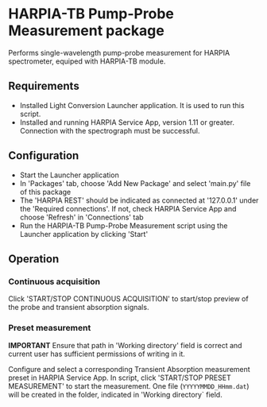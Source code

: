 # HARPIA-TB Pump-Probe Measurement package
Performs single-wavelength pump-probe measurement for HARPIA spectrometer, 
equiped with HARPIA-TB module.

## Requirements
 - Installed Light Conversion Launcher application. It is used to run this 
   script.
 - Installed and running HARPIA Service App, version 1.11 or greater. Connection 
   with the spectrograph must be successful.
 
## Configuration
 - Start the Launcher application
 - In 'Packages' tab, choose 'Add New Package' and select 'main.py' file 
   of this package
 - The 'HARPIA REST' should be indicated as connected at '127.0.0.1' under the
   'Required connections'. If not, check HARPIA Service App and choose 'Refresh'
   in 'Connections' tab
 - Run the HARPIA-TB Pump-Probe Measurement script using the Launcher application
   by clicking 'Start'

## Operation

### Continuous acquisition
Click 'START/STOP CONTINUOUS ACQUISITION' to start/stop preview of the probe and 
transient absorption signals.

### Preset measurement
**IMPORTANT** Ensure that path in 'Working directory' field is correct and current
user has sufficient permissions of writing in it.

Configure and select a corresponding Transient Absorption measurement
preset in HARPIA Service App. In script, click 'START/STOP PRESET MEASUREMENT'
to start the measurement. One file (`YYYYYMMDD_HHmm.dat`) will be created in the folder, indicated in 'Working directory` field.